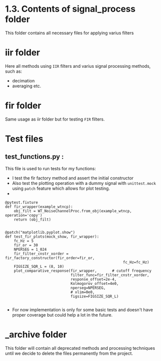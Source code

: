 # 1.3. Contents of signal_process folder

This folder contains all necessary files for applying varius filters

# iir folder
Here all methods using `IIR` filters and varius signal processing methods, such as:
- decimation
- averaging etc.

# fir folder
Same usage as iir folder but for testing `FIR` filters.

# Test files
## **test_functions.py :**
This file is used to run tests for my functions: 
- I test the fir factory method and assert the initial constructor
- Also test the plotting operation with a dummy signal with `unittest.mock` using `patch` feature which allows for plot testing. 
- 
```python3
@pytest.fixture
def fir_wrapper(example_wtncp):
    obj_filt = WT_NoiseChannelProc.from_obj(example_wtncp, operation='copy')
    return (obj_filt)


@patch("matplotlib.pyplot.show")
def test_fir_plots(mock_show, fir_wrapper):
    fc_Hz = 5
    fir_or = 30
    NPERSEG = 1_024
    fir_filter_cnstr_xorder = fir_factory_constructor(fir_order=fir_or,
                                                      fc_Hz=fc_Hz)
    FIGSIZE_SQR_L = (8, 10)
    plot_comparative_response(fir_wrapper,       # cutoff frequency
                              filter_func=fir_filter_cnstr_xorder,
                              response_offset=2e-4,
                              Kolmogorov_offset=4e0,
                              nperseg=NPERSEG,
                              # xlim=0e0,
                              figsize=FIGSIZE_SQR_L)


```

- For now implementation is only for some basic tests and doesn't have proper coverage but could help a lot in the future.

# _archive folder
This folder will contain all deprecated methods and processing techniques until we decide to delete the files permanently from the project.
